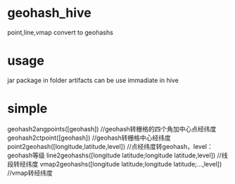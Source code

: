 # geohash_hive
point,line,vmap convert to geohashs
# usage
jar package in folder artifacts can be use immadiate in hive
# simple
geohash2angpoints([geohash]) //geohash转栅格的四个角加中心点经纬度
geohash2ctpoint([geohash]) //geohash转栅格中心经纬度
point2geohash([longitude,latitude,level]) //点经纬度转geohash，level：geohash等级
line2geohashs([longitude latitude;longitude latitude,level]) //线段转经纬度
vmap2geohashs([longitude latitude;longitude latitude;...,level]) //vmap转经纬度
